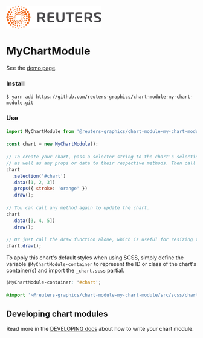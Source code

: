 ![](./badge.svg)

# MyChartModule

See the [demo page](https://reuters-graphics.github.io/chart-module-my-chart-module/).

### Install

```
$ yarn add https://github.com/reuters-graphics/chart-module-my-chart-module.git
```

### Use

```javascript
import MyChartModule from '@reuters-graphics/chart-module-my-chart-module';

const chart = new MyChartModule();

// To create your chart, pass a selector string to the chart's selection method,
// as well as any props or data to their respective methods. Then call draw.
chart
  .selection('#chart')
  .data([1, 2, 3])
  .props({ stroke: 'orange' })
  .draw();

// You can call any method again to update the chart.
chart
  .data([3, 4, 5])
  .draw();

// Or just call the draw function alone, which is useful for resizing the chart.
chart.draw();
```

To apply this chart's default styles when using SCSS, simply define the variable `$MyChartModule-container` to represent the ID or class of the chart's container(s) and import the `_chart.scss` partial.

```CSS
$MyChartModule-container: '#chart';

@import '~@reuters-graphics/chart-module-my-chart-module/src/scss/chart';
```

## Developing chart modules

Read more in the [DEVELOPING docs](./DEVELOPING.md) about how to write your chart module.